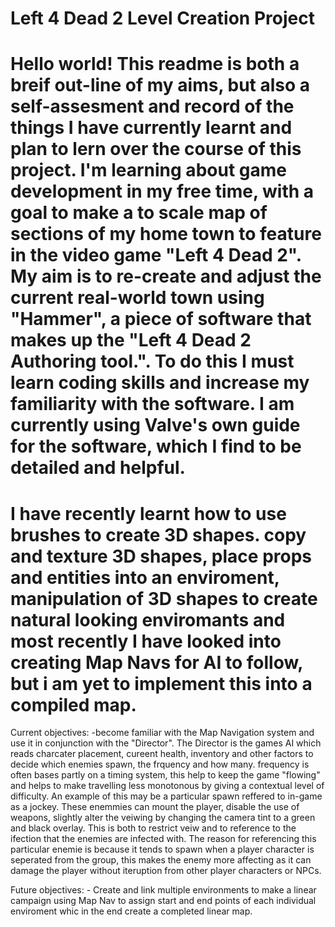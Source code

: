 Left 4 Dead 2 Level Creation Project
====================================
Hello world! This readme is both a breif out-line of my aims, but also a self-assesment and record of the things I have currently learnt and plan to lern over the course of this project. I'm learning about game development in my free time, with a goal to make a to scale map of sections of my home town to feature in the video game "Left 4 Dead 2". My aim is to re-create and adjust the current real-world town using "Hammer", a piece of software that makes up the "Left 4 Dead 2 Authoring tool.". To do this I must learn coding skills and increase my familiarity with the software. I am currently using Valve's own guide for the software, which I find to be detailed and helpful.
====================================
I have recently learnt how to use brushes to create 3D shapes. copy and texture 3D shapes, place props and entities into an enviroment, manipulation of 3D shapes to create natural looking enviromants and most recently I have looked into creating Map Navs for AI to follow, but i am yet to implement this into a compiled map.
====================================
Current objectives: -become familiar with the Map Navigation system and use it in conjunction with the "Director". The Director is the games AI which reads charcater placement, cureent health, inventory and other factors to decide which enemies spawn, the frquency and how many. frequency is often bases partly on a timing system, this help to keep the game "flowing" and helps to make travelling less monotonous by giving a contextual level of difficulty. An example of this may be a particular spawn reffered to in-game as a jockey. These enemmies can mount the player, disable the use of weapons, slightly alter the veiwing by changing the camera tint to a green and black overlay. This is both to restrict veiw and to reference to the ifection that the enemies are infected with. The reason for referencing this particular enemie is because it tends to spawn when a player character is seperated from the group, this makes the enemy more affecting as it can damage the player without iteruption from other player characters or NPCs. 

Future objectives: - Create and link multiple environments to make a linear campaign using Map Nav to assign start and end points of each individual enviroment whic in the end create a completed linear map. 
